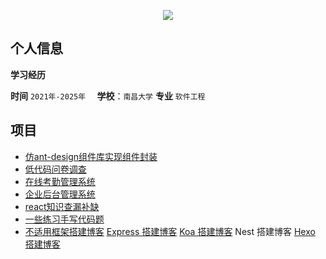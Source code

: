 <p align="center">
<img src="https://capsule-render.vercel.app/api?type=waving&color=timeGradient&height=300&&section=header&text=Hi%20There!&fontSize=90&fontAlign=50&fontAlignY=30&desc=I%20am%20Lucky%202000!&descAlign=50&descSize=30&descAlignY=60&animation=twinkling" />
</p>



## 个人信息

**学习经历**

 **时间** `2021年-2025年  `                                               **学校**：`南昌大学`                                                                    **专业** `软件工程`

## 项目

- [仿ant-design组件库实现组件封装](https://github.com/leilei405/thunderkit-design)
- [低代码问卷调查](https://github.com/leilei405/questionnaireInvestigation)
- [在线考勤管理系统](https://github.com/leilei405/sign-Online-Management)
- [企业后台管理系统](https://github.com/leilei405/react-ts)
- [react知识查漏补缺](https://github.com/leilei405/learn-react)
- [一些练习手写代码题](https://github.com/leilei405/written-test-questions)
- [不适用框架搭建博客](https://github.com/leilei405/BlogLeiLei)  [Express 搭建博客](https://github.com/leilei405/blog-express)  [Koa 搭建博客](https://github.com/leilei405/koa-blog)  Nest 搭建博客  [Hexo 搭建博客](https://github.com/leilei405/leilei405.github.io)
